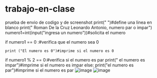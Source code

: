 # trabajo-en-clase
prueba de envio de codigo y de screenshot
print(" ")#define una linea en blanco
print(" Roman De la Cruz Leonardo Antonio, numero par o impar")
numero1=int(input("ingresa un numero"))#solicita el numero

if numero1 == 0 :#verifica que el numero sea 0
    
    print ("El numero es 0")#imprime si el numero es 0
if numero1 % 2 == 0:#verifica si el numero es par
    print(" el numero es impar")#imprime si el numero es impar
else:
    print("el numero es par")#imprime si el numero es par
    ![image](https://github.com/user-attachments/assets/1cb7c991-569c-4d92-9bc4-f3a12e60bec1)
    ![image](https://github.com/user-attachments/assets/084cb4f1-f670-41c1-999e-2f49d91cc0fd)


